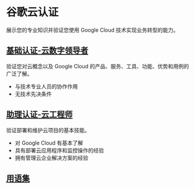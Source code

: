# 谷歌云认证
展示您的专业知识并验证您使用 Google Cloud 技术实现业务转型的能力。

## [基础认证-云数字领导者](./CloudDigitalLeader/CloudDigitalLeader.md)
验证您对云概念以及 Google Cloud 的产品、服务、工具、功能、优势和用例的广泛了解。
* 与技术专业人员的协作作用
* 无技术先决条件

## [助理认证-云工程师](./CloudEngineer/CloudEngineer.md)
验证部署和维护云项目的基本技能。
* 对 Google Cloud 有基本了解
* 具有部署云应用程序和监控操作的经验
* 拥有管理云企业解决方案的经验

## [用语集](./Glossary.md)  


